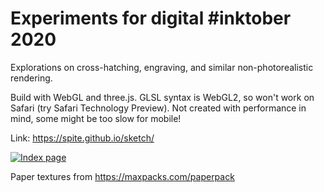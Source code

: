 # Experiments for digital #inktober 2020
 
Explorations on cross-hatching, engraving, and similar non-photorealistic rendering.

Build with WebGL and three.js. GLSL syntax is WebGL2, so won't work on Safari (try Safari Technology Preview).
Not created with performance in mind, some might be too slow for mobile!

Link: https://spite.github.io/sketch/

[![Index page](https://raw.githubusercontent.com/spite/sketch/master/snapshots/gallery.jpg)](https://spite.github.io/sketch/)

Paper textures from https://maxpacks.com/paperpack
